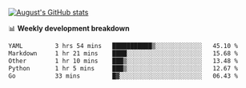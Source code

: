 
[![August's GitHub stats](https://github-readme-stats.vercel.app/api?username=zou-weidong&show_icons=true&theme=radical)](https://github.com/zou-weidong)


📊 **Weekly development breakdown**
<!--START_SECTION:waka-->

```txt
YAML         3 hrs 54 mins   ███████████▒░░░░░░░░░░░░░   45.10 %
Markdown     1 hr 21 mins    ████░░░░░░░░░░░░░░░░░░░░░   15.68 %
Other        1 hr 10 mins    ███▒░░░░░░░░░░░░░░░░░░░░░   13.48 %
Python       1 hr 5 mins     ███▒░░░░░░░░░░░░░░░░░░░░░   12.67 %
Go           33 mins         █▓░░░░░░░░░░░░░░░░░░░░░░░   06.43 %
```

<!--END_SECTION:waka-->
